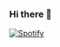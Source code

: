 ### Hi there 👋

[![Spotify](https://guilp102.vercel.app/api/spotify)](https://open.spotify.com/user/lyndseylewis7)
